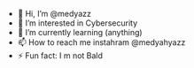 - 👋 Hi, I’m @medyazz
- 👀 I’m interested in Cybersecurity
- 🌱 I’m currently learning (anything)
- 📫 How to reach me instahram @medyahyazz
- ⚡ Fun fact: I m not Bald

